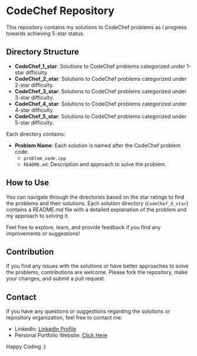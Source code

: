 # CodeChef Repository

This repository contains my solutions to CodeChef problems as I progress towards achieving 5-star status.

## Directory Structure

- **CodeChef_1_star**: Solutions to CodeChef problems categorized under 1-star difficulty.
- **CodeChef_2_star**: Solutions to CodeChef problems categorized under 2-star difficulty.
- **CodeChef_3_star**: Solutions to CodeChef problems categorized under 3-star difficulty.
- **CodeChef_4_star**: Solutions to CodeChef problems categorized under 4-star difficulty.
- **CodeChef_5_star**: Solutions to CodeChef problems categorized under 5-star difficulty.

Each directory contains:
- **Problem Name**: Each solution is named after the CodeChef problem code.
  - `problem_code.cpp` 
  - `README.md`: Description and approach to solve the problem.

## How to Use

You can navigate through the directories based on the star ratings to find the problems and their solutions. Each solution directory (`CodeChef_X_star`) contains a README.md file with a detailed explanation of the problem and my approach to solving it.

Feel free to explore, learn, and provide feedback if you find any improvements or suggestions!

## Contribution

If you find any issues with the solutions or have better approaches to solve the problems, contributions are welcome. Please fork the repository, make your changes, and submit a pull request.

## Contact

If you have any questions or suggestions regarding the solutions or repository organization, feel free to contact me:
<!---- Email: your.email@example.com-->
- LinkedIn: [LinkedIn Profile](https://in.linkedin.com/in/arshvir-995a91203)
- Personal Portfolio Website: [Click Here](https://arshvir.w3spaces.com)

Happy Coding :)
